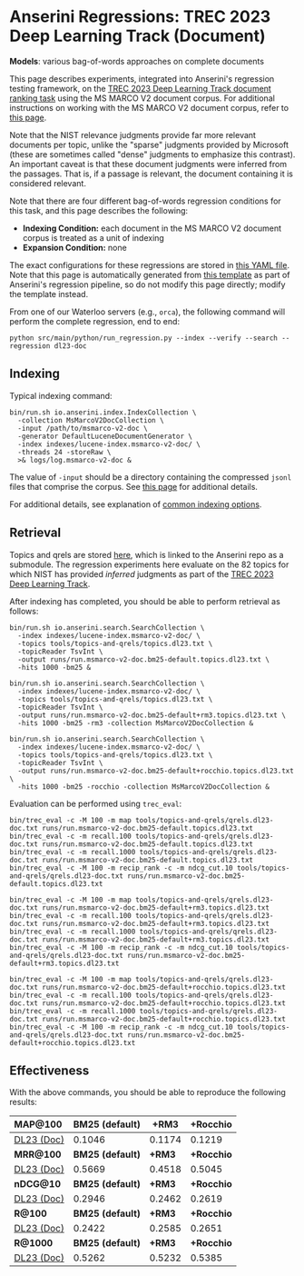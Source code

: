 # Anserini Regressions: TREC 2023 Deep Learning Track (Document)

**Models**: various bag-of-words approaches on complete documents

This page describes experiments, integrated into Anserini's regression testing framework, on the [TREC 2023 Deep Learning Track document ranking task](https://trec.nist.gov/data/deep2023.html) using the MS MARCO V2 document corpus.
For additional instructions on working with the MS MARCO V2 document corpus, refer to [this page](../../docs/experiments-msmarco-v2.md).

Note that the NIST relevance judgments provide far more relevant documents per topic, unlike the "sparse" judgments provided by Microsoft (these are sometimes called "dense" judgments to emphasize this contrast).
An important caveat is that these document judgments were inferred from the passages.
That is, if a passage is relevant, the document containing it is considered relevant.

Note that there are four different bag-of-words regression conditions for this task, and this page describes the following:

+ **Indexing Condition:** each document in the MS MARCO V2 document corpus is treated as a unit of indexing
+ **Expansion Condition:** none

The exact configurations for these regressions are stored in [this YAML file](../../src/main/resources/regression/dl23-doc.yaml).
Note that this page is automatically generated from [this template](../../src/main/resources/docgen/templates/dl23-doc.template) as part of Anserini's regression pipeline, so do not modify this page directly; modify the template instead.

From one of our Waterloo servers (e.g., `orca`), the following command will perform the complete regression, end to end:

```
python src/main/python/run_regression.py --index --verify --search --regression dl23-doc
```

## Indexing

Typical indexing command:

```
bin/run.sh io.anserini.index.IndexCollection \
  -collection MsMarcoV2DocCollection \
  -input /path/to/msmarco-v2-doc \
  -generator DefaultLuceneDocumentGenerator \
  -index indexes/lucene-index.msmarco-v2-doc/ \
  -threads 24 -storeRaw \
  >& logs/log.msmarco-v2-doc &
```

The value of `-input` should be a directory containing the compressed `jsonl` files that comprise the corpus.
See [this page](../../docs/experiments-msmarco-v2.md) for additional details.

For additional details, see explanation of [common indexing options](../../docs/common-indexing-options.md).

## Retrieval

Topics and qrels are stored [here](https://github.com/castorini/anserini-tools/tree/master/topics-and-qrels), which is linked to the Anserini repo as a submodule.
The regression experiments here evaluate on the 82 topics for which NIST has provided _inferred_ judgments as part of the [TREC 2023 Deep Learning Track](https://trec.nist.gov/data/deep2023.html).

After indexing has completed, you should be able to perform retrieval as follows:

```
bin/run.sh io.anserini.search.SearchCollection \
  -index indexes/lucene-index.msmarco-v2-doc/ \
  -topics tools/topics-and-qrels/topics.dl23.txt \
  -topicReader TsvInt \
  -output runs/run.msmarco-v2-doc.bm25-default.topics.dl23.txt \
  -hits 1000 -bm25 &

bin/run.sh io.anserini.search.SearchCollection \
  -index indexes/lucene-index.msmarco-v2-doc/ \
  -topics tools/topics-and-qrels/topics.dl23.txt \
  -topicReader TsvInt \
  -output runs/run.msmarco-v2-doc.bm25-default+rm3.topics.dl23.txt \
  -hits 1000 -bm25 -rm3 -collection MsMarcoV2DocCollection &

bin/run.sh io.anserini.search.SearchCollection \
  -index indexes/lucene-index.msmarco-v2-doc/ \
  -topics tools/topics-and-qrels/topics.dl23.txt \
  -topicReader TsvInt \
  -output runs/run.msmarco-v2-doc.bm25-default+rocchio.topics.dl23.txt \
  -hits 1000 -bm25 -rocchio -collection MsMarcoV2DocCollection &
```

Evaluation can be performed using `trec_eval`:

```
bin/trec_eval -c -M 100 -m map tools/topics-and-qrels/qrels.dl23-doc.txt runs/run.msmarco-v2-doc.bm25-default.topics.dl23.txt
bin/trec_eval -c -m recall.100 tools/topics-and-qrels/qrels.dl23-doc.txt runs/run.msmarco-v2-doc.bm25-default.topics.dl23.txt
bin/trec_eval -c -m recall.1000 tools/topics-and-qrels/qrels.dl23-doc.txt runs/run.msmarco-v2-doc.bm25-default.topics.dl23.txt
bin/trec_eval -c -M 100 -m recip_rank -c -m ndcg_cut.10 tools/topics-and-qrels/qrels.dl23-doc.txt runs/run.msmarco-v2-doc.bm25-default.topics.dl23.txt

bin/trec_eval -c -M 100 -m map tools/topics-and-qrels/qrels.dl23-doc.txt runs/run.msmarco-v2-doc.bm25-default+rm3.topics.dl23.txt
bin/trec_eval -c -m recall.100 tools/topics-and-qrels/qrels.dl23-doc.txt runs/run.msmarco-v2-doc.bm25-default+rm3.topics.dl23.txt
bin/trec_eval -c -m recall.1000 tools/topics-and-qrels/qrels.dl23-doc.txt runs/run.msmarco-v2-doc.bm25-default+rm3.topics.dl23.txt
bin/trec_eval -c -M 100 -m recip_rank -c -m ndcg_cut.10 tools/topics-and-qrels/qrels.dl23-doc.txt runs/run.msmarco-v2-doc.bm25-default+rm3.topics.dl23.txt

bin/trec_eval -c -M 100 -m map tools/topics-and-qrels/qrels.dl23-doc.txt runs/run.msmarco-v2-doc.bm25-default+rocchio.topics.dl23.txt
bin/trec_eval -c -m recall.100 tools/topics-and-qrels/qrels.dl23-doc.txt runs/run.msmarco-v2-doc.bm25-default+rocchio.topics.dl23.txt
bin/trec_eval -c -m recall.1000 tools/topics-and-qrels/qrels.dl23-doc.txt runs/run.msmarco-v2-doc.bm25-default+rocchio.topics.dl23.txt
bin/trec_eval -c -M 100 -m recip_rank -c -m ndcg_cut.10 tools/topics-and-qrels/qrels.dl23-doc.txt runs/run.msmarco-v2-doc.bm25-default+rocchio.topics.dl23.txt
```

## Effectiveness

With the above commands, you should be able to reproduce the following results:

| **MAP@100**                                                                                                  | **BM25 (default)**| **+RM3**  | **+Rocchio**|
|:-------------------------------------------------------------------------------------------------------------|-----------|-----------|-----------|
| [DL23 (Doc)](https://microsoft.github.io/msmarco/TREC-Deep-Learning)                                         | 0.1046    | 0.1174    | 0.1219    |
| **MRR@100**                                                                                                  | **BM25 (default)**| **+RM3**  | **+Rocchio**|
| [DL23 (Doc)](https://microsoft.github.io/msmarco/TREC-Deep-Learning)                                         | 0.5669    | 0.4518    | 0.5045    |
| **nDCG@10**                                                                                                  | **BM25 (default)**| **+RM3**  | **+Rocchio**|
| [DL23 (Doc)](https://microsoft.github.io/msmarco/TREC-Deep-Learning)                                         | 0.2946    | 0.2462    | 0.2619    |
| **R@100**                                                                                                    | **BM25 (default)**| **+RM3**  | **+Rocchio**|
| [DL23 (Doc)](https://microsoft.github.io/msmarco/TREC-Deep-Learning)                                         | 0.2422    | 0.2585    | 0.2651    |
| **R@1000**                                                                                                   | **BM25 (default)**| **+RM3**  | **+Rocchio**|
| [DL23 (Doc)](https://microsoft.github.io/msmarco/TREC-Deep-Learning)                                         | 0.5262    | 0.5232    | 0.5385    |

